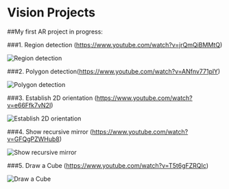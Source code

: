 # Vision Projects

##My first AR project in progress:

###1. Region detection (https://www.youtube.com/watch?v=jrQmQiBMMtQ)

![Region detection](https://raw.github.com/Staticity/vision/master/images/square_detect/step_1.png)

###2. Polygon detection(https://www.youtube.com/watch?v=ANfnv771plY)

![Polygon detection](https://raw.github.com/Staticity/vision/master/images/square_detect/step_2.png
)

###3. Establish 2D orientation (https://www.youtube.com/watch?v=e66Ffk7vN2I)

![Establish 2D orientation](https://raw.github.com/Staticity/vision/master/images/square_detect/step_3.png)

###4. Show recursive mirror (https://www.youtube.com/watch?v=GFQgPZWHub8)

![Show recursive mirror](https://raw.github.com/Staticity/vision/master/images/square_detect/step_4.png) 

###5. Draw a Cube (https://www.youtube.com/watch?v=T5t6gFZRQIc)

![Draw a Cube](https://raw.github.com/Staticity/vision/master/images/square_detect/step_5.png)

